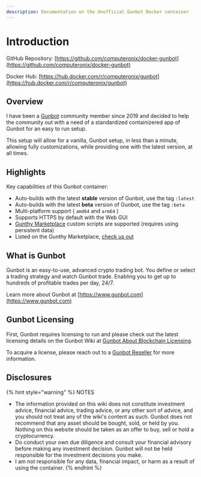 ```yaml
---
description: Documentation on the Unofficial Gunbot Docker container
---
```


# Introduction

GitHub Repository: [https://github.com/computeronix/docker-gunbot](https://github.com/computeronix/docker-gunbot)

Docker Hub: [https://hub.docker.com/r/computeronix/gunbot](https://hub.docker.com/r/computeronix/gunbot)

## Overview

I have been a [Gunbot](https://gunthy.org/gunbot/) community member since 2019 and decided to help the community out with a need of a standardized containizered app of Gunbot for an easy to run setup.

This setup will allow for a vanilla, Gunbot setup, in less than a minute, allowing fully customizations, while providing one with the latest version, at all times.

## Highlights

Key capabilities of this Gunbot container:

* Auto-builds with the latest **stable** version of Gunbot, use the tag `:latest`
* Auto-builds with the latest **beta** version of Gunbot, use the tag `:beta`
* Multi-platform support ( `amd64` and `arm64` )
* Supports HTTPS by default with the Web GUI
* [Gunthy Marketplace](https://marketplace.gunthy.io/) custom scripts are supported (requires using persistent data)
* Listed on the Gunthy Marketplace, [check us out](https://marketplace.gunthy.io/extras/GunbotDocker)

## What is Gunbot

Gunbot is an easy-to-use, advanced crypto trading bot. You define or select a trading strategy and watch Gunbot trade. Enabling you to get up to hundreds of profitable trades per day, 24/7.

Learn more about Gunbot at [https://www.gunbot.com](https://www.gunbot.com)

## Gunbot Licensing

First, Gunbot requires licensing to run and please check out the latest licensing details on the Gunbot Wiki at [Gunbot About Blockchain Licensing](https://wiki.gunthy.org/about/system-requirements/license-info#blockchain-based-license-system).

To acquire a license, please reach out to a [Gunbot Reseller](https://gunthy.org/resellers/) for more information.

## Disclosures

{% hint style="warning" %}
NOTES

* The information provided on this wiki does not constitute investment advice, financial advice, trading advice, or any other sort of advice, and you should not treat any of the wiki's content as such. Gunbot does not recommend that any asset should be bought, sold, or held by you. Nothing on this website should be taken as an offer to buy, sell or hold a cryptocurrency.
* Do conduct your own due diligence and consult your financial advisory before making any investment decision. Gunbot will not be held responsible for the investment decisions you make.
* I am not responsible for any data, financial impact, or harm as a result of using the container.
{% endhint %}
